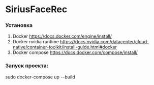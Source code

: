 # SiriusFaceRec

### Установка
1) Docker https://docs.docker.com/engine/install/
2) Docker nvidia runtime https://docs.nvidia.com/datacenter/cloud-native/container-toolkit/install-guide.html#docker
3) Docker compose https://docs.docker.com/compose/install/

### Запуск проекта:
sudo docker-compose up --build
